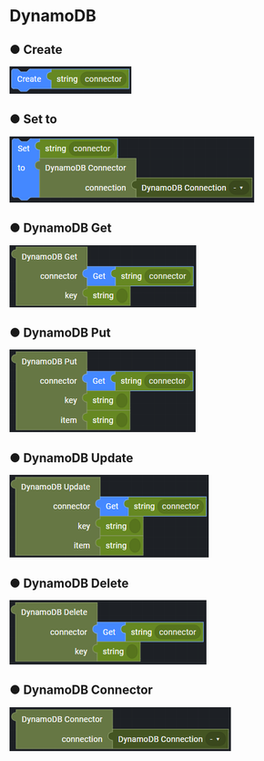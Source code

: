 # DynamoDB

## ● Create

![](../../.gitbook/assets/image%20%28239%29.png)

## ● Set to

![](../../.gitbook/assets/image%20%28219%29.png)

## ● DynamoDB Get

![](../../.gitbook/assets/image%20%28265%29.png)

## ● DynamoDB Put

![](../../.gitbook/assets/image%20%28260%29.png)

## ● DynamoDB Update

![](../../.gitbook/assets/image%20%28279%29.png)

## ● DynamoDB Delete

![](../../.gitbook/assets/image%20%28224%29.png)

## ● DynamoDB Connector

![](../../.gitbook/assets/image%20%28244%29.png)



